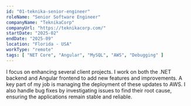 ```yaml
---
id: "01-teknika-senior-engineer"
roleName: "Senior Software Engineer"
companyName: "TeknikaCorp"
companyUrl: "https://teknikacorp.com/"
startDate: "2025-02"
endDate: "2025-09"
location: "Florida - USA"
workType: "remote"
tags: [ "NET Core", "Angular", "MySQL", "AWS", "Debugging" ]
---
```


I focus on enhancing several client projects. I work on both the .NET backend and Angular frontend to add new features
and improvements. A key part of my job is managing the deployment of these updates to AWS. I also handle bug fixes by
investigating issues to find their root cause, ensuring the applications remain stable and reliable.